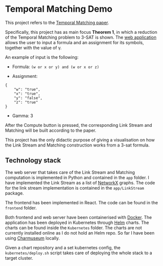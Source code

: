 # Temporal Matching Demo

This project refers to the [Temporal Matching paper](https://arxiv.org/abs/1812.08615).

Specifically, this project has as main focus **Theorem 1**, in which a reduction of the Temporal Matching problem to 3-SAT is shown.
The [web application](http://temporalmatching.b66a4f11-aae0-4449-83ea-24d466c1f2d5.nodes.k8s.fr-par.scw.cloud) allows the user to input a formula and an assignment for its symbols, together with the value of γ.

An example of input is the following:

- Formula: `(w or x or y) and (w or x or z)`

- Assignment: 

```
{
    "w": "true",
    "x": "true",
    "y": "false",
    "z": "true"
}
```

- Gamma: 3

After the Compute button is pressed, the corresponding Link Stream and Matching will be built according to the paper.

This project has the only didactic purpose of giving a visualisation on how the Link Stream and Matching construction works from a 3-sat formula.

## Technology stack

The web server that takes care of the Link Stream and Matching computation is implemented in Python and contained in the `app` folder.
I have implemented the Link Stream as a list of [NetworkX](https://networkx.org/) graphs. The code for the link stream implementation is contained in the `app/LinkStream` package.

The frontend has been implemented in React. The code can be found in the `frontend` folder.

Both frontend and web server have been containerised with [Docker](https://www.docker.com/).
The application has been deployed in Kubernetes through [Helm](https://helm.sh/) charts.
The charts can be found inside the `Kubernetes` folder.
The charts are not currently installed online as I do not hold an Helm repo.
So far I have been using [Charmuseum](https://chartmuseum.com/#Instructions) locally.

Given a chart repository and a set kubernetes config, the `kubernetes/deploy.sh` script takes care of deploying the whole stack to a target cluster.
